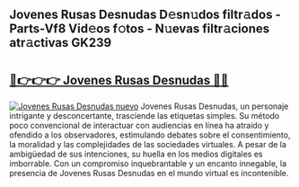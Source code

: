 ## Jovenes Rusas Desnudas D𝚎sn𝚞dos filtr𝚊dos - Parts-Vf8 Vid𝚎os f𝚘tos - N𝚞evas filtr𝚊ciones atr𝚊ctivas GK239

# <h2><a href="http://mb81as.tromn.icu/?c=Jovenes+Rusas+Desnudas">🔗👉👉👉 Jovenes Rusas Desnudas 🔗🔗</a></h2>

[![Jovenes Rusas Desnudas nuevo](https://i.imgur.com/pEAQMta.gif)](http://mb81as.tromn.icu/?c=Jovenes+Rusas+Desnudas)
Jovenes Rusas Desnudas, un personaje intrigante y desconcertante, trasciende las etiquetas simples. Su método poco convencional de interactuar con audiencias en línea ha atraído y ofendido a los observadores, estimulando debates sobre el consentimiento, la moralidad y las complejidades de las sociedades virtuales. A pesar de la ambigüedad de sus intenciones, su huella en los medios digitales es imborrable. Con un compromiso inquebrantable y un encanto innegable, la presencia de Jovenes Rusas Desnudas en el mundo virtual es incontenible.
